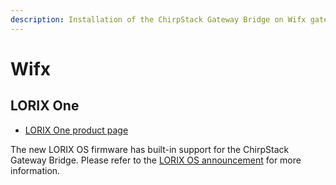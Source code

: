 ```yaml
---
description: Installation of the ChirpStack Gateway Bridge on Wifx gateways (e.g. LORIX One).
---
```


# Wifx

## LORIX One

* [LORIX One product page](https://www.lorixone.io/)

The new LORIX OS firmware has built-in support for the ChirpStack Gateway Bridge.
Please refer to the [LORIX OS announcement](https://www.lorixone.io/en/news/new-lorix-os-release-candidate-ready-testing)
for more information.
